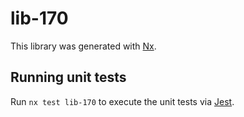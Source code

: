 # lib-170

This library was generated with [Nx](https://nx.dev).

## Running unit tests

Run `nx test lib-170` to execute the unit tests via [Jest](https://jestjs.io).
